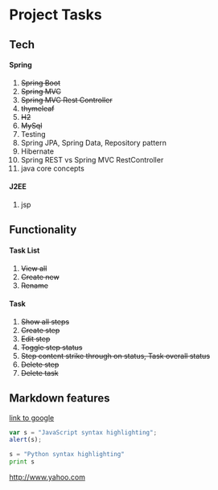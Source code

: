 # Project Tasks

## Tech

#### Spring
1. ~~Spring Boot~~
1. ~~Spring MVC~~
1. ~~Spring MVC Rest Controller~~
1. ~~thymeleaf~~
1. ~~H2~~
1. ~~MySql~~
1. Testing
1. Spring JPA, Spring Data, Repository pattern 
1. Hibernate
1. Spring REST vs Spring MVC RestController
1. java core concepts

#### J2EE
1. jsp

## Functionality
#### Task List
1. ~~View all~~
1. ~~Create new~~
1. ~~Rename~~

#### Task
1. ~~Show all steps~~
1. ~~Create step~~
1. ~~Edit step~~
1. ~~Toggle step status~~
1. ~~Step content strike through on status, Task overall status~~
1. ~~Delete step~~
1. ~~Delete task~~

## Markdown features
[link to google](https://www.google.com)

```javascript
var s = "JavaScript syntax highlighting";
alert(s);
```

```python
s = "Python syntax highlighting"
print s
```

[arbitrary case-insensitive reference text]: https://www.mozilla.org
[1]: http://slashdot.org
[link text itself]: http://www.reddit.com

http://www.yahoo.com